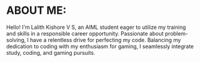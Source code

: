 # ABOUT ME:
 Hello! I'm Lalith Kishore V S, an AIML student eager to utilize my training and skills in a responsible career opportunity. Passionate about problem-solving, I have a relentless drive for perfecting my code. Balancing my dedication to coding with my enthusiasm for gaming, I seamlessly integrate study, coding, and gaming pursuits. 
